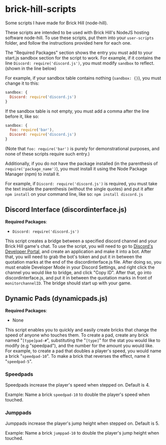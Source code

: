 # brick-hill-scripts
Some scripts I have made for Brick Hill (node-hill).

These scripts are intended to be used with Brick Hill's NodeJS hosting software node-hill.
To use these scripts, put them into your `user-scripts` folder, and follow the instructions provided here for each one.

The "Required Packages" section shows the entry you must add to your start.js sandbox section for the script to work. For example, if it contains the line `Discord: require('discord.js')`, you must modify `sandbox` to reflect. (shown in the line below)

For example, if your sandbox table contains nothing (`sandbox: {}`), you must change it to this:
```javascript
sandbox: {
  Discord: require('discord.js')
}
```
If the sandbox table is not empty, you must add a comma after the line before it, like so:
```javascript
sandbox: {
  foo: require('bar'),
  Discord: require('discord.js')
}
```
(Note that `foo: require('bar')` is purely for demonstrational purposes, and none of these scripts require such entry.)

Additionally, if you do not have the package installed (in the parenthesis of `require('package_name')`), you must install it using the Node Package Manager (npm) to install it.

For example, if `Discord: require('discord.js')` is required, you must take the text inside the parenthesis (without the single quotes) and put it after `npm install` on your command line, like so: `npm install discord.js`
## Discord Interface (discordinterface.js)
**Required Packages**:
- `Discord: require('discord.js')`

This script creates a bridge between a specified discord channel and your Brick Hill game's chat. To use the script, you will need to go to [Discord's Developer Portal](https://discord.com/developers/applications), and create an application and make it into a bot. After that, you will need to grab the bot's token and put it in between the quotation marks at the end of the discordinterface.js file. After doing so, you must enable Developer Mode in your Discord Settings, and right click the channel you would like to bridge, and click "Copy ID". After that, go into discordinterface.js, and put it in between the quotation marks in front of `monitorchannelID`. The bridge should start up with your game.
## Dynamic Pads (dynamicpads.js)
**Required Packages**:
- None

This script enables you to quickly and easily create bricks that change the speed of anyone who touches them.
To create a pad, create any brick named "`[type]pad-#`", substituting the "`[type]`" for the stat you would like to modify (e.g "speedpad"), and the number for the amount you would like.
For example, to create a pad that doubles a player's speed, you would name a brick "`speedpad-10`". To make a brick that reverses the effect, name it "`speedpad-5`".
### Speedpads
Speedpads increase the player's speed when stepped on. Default is 4.

Example: Name a brick `speedpad-10` to double the player's speed when touched.
### Jumppads
Jumppads increase the player's jump height when stepped on. Default is 5.

Example: Name a brick `jumppad-10` to double the player's jump height when touched.
